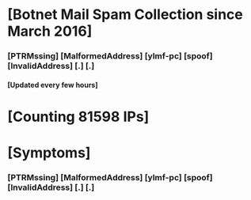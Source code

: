 # [Botnet Mail Spam Collection since March 2016]
### [PTRMssing] [MalformedAddress] [ylmf-pc] [spoof] [InvalidAddress] [.] [.]
#### [Updated every few hours]

# [Counting 81598 IPs]

# [Symptoms] 
###   [PTRMssing] [MalformedAddress] [ylmf-pc] [spoof] [InvalidAddress] [.] [.]
